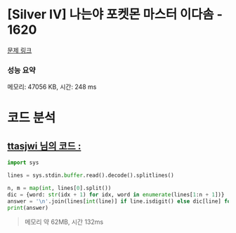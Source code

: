 # [Silver IV] 나는야 포켓몬 마스터 이다솜 - 1620 

[문제 링크](https://www.acmicpc.net/problem/1620) 

### 성능 요약

메모리: 47056 KB, 시간: 248 ms

# 코드 분석
## [ttasjwi 님의 코드 :](https://www.acmicpc.net/source/56042254)
```python
import sys

lines = sys.stdin.buffer.read().decode().splitlines()

n, m = map(int, lines[0].split())
dic = {word: str(idx + 1) for idx, word in enumerate(lines[1:n + 1])}
answer = '\n'.join(lines[int(line)] if line.isdigit() else dic[line] for line in lines[1 + n:])
print(answer)
```
> 메모리 약 62MB, 시간 132ms
